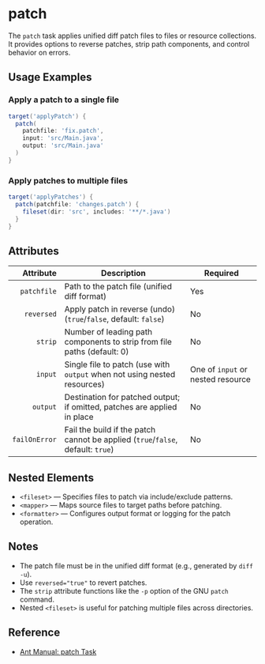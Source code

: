# patch

The `patch` task applies unified diff patch files to files or resource collections. It provides options to reverse patches, strip path components, and control behavior on errors.

## Usage Examples

### Apply a patch to a single file

```groovy
target('applyPatch') {
  patch(
    patchfile: 'fix.patch',
    input: 'src/Main.java',
    output: 'src/Main.java'
  )
}
```

### Apply patches to multiple files

```groovy
target('applyPatches') {
  patch(patchfile: 'changes.patch') {
    fileset(dir: 'src', includes: '**/*.java')
  }
}
```

## Attributes

|     Attribute | Description                                                                     | Required                          |
|--------------:|---------------------------------------------------------------------------------|-----------------------------------|
|   `patchfile` | Path to the patch file (unified diff format)                                    | Yes                               |
|    `reversed` | Apply patch in reverse (undo) (`true`/`false`, default: `false`)                | No                                |
|       `strip` | Number of leading path components to strip from file paths (default: 0)         | No                                |
|       `input` | Single file to patch (use with `output` when not using nested resources)        | One of `input` or nested resource |
|      `output` | Destination for patched output; if omitted, patches are applied in place        | No                                |
| `failOnError` | Fail the build if the patch cannot be applied (`true`/`false`, default: `true`) | No                                |

## Nested Elements

- `<fileset>` — Specifies files to patch via include/exclude patterns.
- `<mapper>` — Maps source files to target paths before patching.
- `<formatter>` — Configures output format or logging for the patch operation.

## Notes

- The patch file must be in the unified diff format (e.g., generated by `diff -u`).
- Use `reversed="true"` to revert patches.
- The `strip` attribute functions like the `-p` option of the GNU `patch` command.
- Nested `<fileset>` is useful for patching multiple files across directories.

## Reference

- [Ant Manual: patch Task](https://ant.apache.org/manual/Tasks/patch.html)
